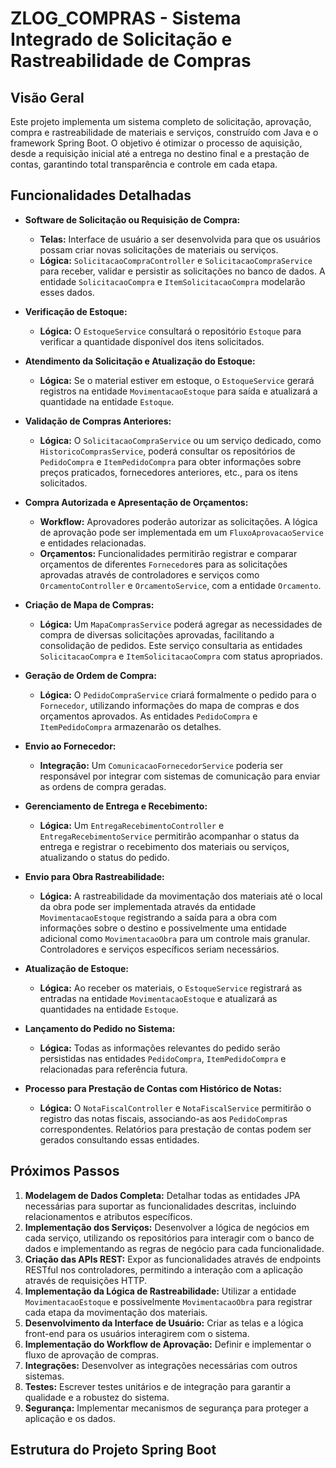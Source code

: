 # ZLOG_COMPRAS - Sistema Integrado de Solicitação e Rastreabilidade de Compras

## Visão Geral

Este projeto implementa um sistema completo de solicitação, aprovação, compra e rastreabilidade de materiais e serviços, construído com Java e o framework Spring Boot. O objetivo é otimizar o processo de aquisição, desde a requisição inicial até a entrega no destino final e a prestação de contas, garantindo total transparência e controle em cada etapa.

## Funcionalidades Detalhadas

* **Software de Solicitação ou Requisição de Compra:**
    * **Telas:** Interface de usuário a ser desenvolvida para que os usuários possam criar novas solicitações de materiais ou serviços.
    * **Lógica:** `SolicitacaoCompraController` e `SolicitacaoCompraService` para receber, validar e persistir as solicitações no banco de dados. A entidade `SolicitacaoCompra` e `ItemSolicitacaoCompra` modelarão esses dados.

* **Verificação de Estoque:**
    * **Lógica:** O `EstoqueService` consultará o repositório `Estoque` para verificar a quantidade disponível dos itens solicitados.

* **Atendimento da Solicitação e Atualização do Estoque:**
    * **Lógica:** Se o material estiver em estoque, o `EstoqueService` gerará registros na entidade `MovimentacaoEstoque` para saída e atualizará a quantidade na entidade `Estoque`.

* **Validação de Compras Anteriores:**
    * **Lógica:** O `SolicitacaoCompraService` ou um serviço dedicado, como `HistoricoComprasService`, poderá consultar os repositórios de `PedidoCompra` e `ItemPedidoCompra` para obter informações sobre preços praticados, fornecedores anteriores, etc., para os itens solicitados.

* **Compra Autorizada e Apresentação de Orçamentos:**
    * **Workflow:** Aprovadores poderão autorizar as solicitações. A lógica de aprovação pode ser implementada em um `FluxoAprovacaoService` e entidades relacionadas.
    * **Orçamentos:** Funcionalidades permitirão registrar e comparar orçamentos de diferentes `Fornecedor`es para as solicitações aprovadas através de controladores e serviços como `OrcamentoController` e `OrcamentoService`, com a entidade `Orcamento`.

* **Criação de Mapa de Compras:**
    * **Lógica:** Um `MapaComprasService` poderá agregar as necessidades de compra de diversas solicitações aprovadas, facilitando a consolidação de pedidos. Este serviço consultaria as entidades `SolicitacaoCompra` e `ItemSolicitacaoCompra` com status apropriados.

* **Geração de Ordem de Compra:**
    * **Lógica:** O `PedidoCompraService` criará formalmente o pedido para o `Fornecedor`, utilizando informações do mapa de compras e dos orçamentos aprovados. As entidades `PedidoCompra` e `ItemPedidoCompra` armazenarão os detalhes.

* **Envio ao Fornecedor:**
    * **Integração:** Um `ComunicacaoFornecedorService` poderia ser responsável por integrar com sistemas de comunicação para enviar as ordens de compra geradas.

* **Gerenciamento de Entrega e Recebimento:**
    * **Lógica:** Um `EntregaRecebimentoController` e `EntregaRecebimentoService` permitirão acompanhar o status da entrega e registrar o recebimento dos materiais ou serviços, atualizando o status do pedido.

* **Envio para Obra Rastreabilidade:**
    * **Lógica:** A rastreabilidade da movimentação dos materiais até o local da obra pode ser implementada através da entidade `MovimentacaoEstoque` registrando a saída para a obra com informações sobre o destino e possivelmente uma entidade adicional como `MovimentacaoObra` para um controle mais granular. Controladores e serviços específicos seriam necessários.

* **Atualização de Estoque:**
    * **Lógica:** Ao receber os materiais, o `EstoqueService` registrará as entradas na entidade `MovimentacaoEstoque` e atualizará as quantidades na entidade `Estoque`.

* **Lançamento do Pedido no Sistema:**
    * **Lógica:** Todas as informações relevantes do pedido serão persistidas nas entidades `PedidoCompra`, `ItemPedidoCompra` e relacionadas para referência futura.

* **Processo para Prestação de Contas com Histórico de Notas:**
    * **Lógica:** O `NotaFiscalController` e `NotaFiscalService` permitirão o registro das notas fiscais, associando-as aos `PedidoCompra`s correspondentes. Relatórios para prestação de contas podem ser gerados consultando essas entidades.

## Próximos Passos

1.  **Modelagem de Dados Completa:** Detalhar todas as entidades JPA necessárias para suportar as funcionalidades descritas, incluindo relacionamentos e atributos específicos.
2.  **Implementação dos Serviços:** Desenvolver a lógica de negócios em cada serviço, utilizando os repositórios para interagir com o banco de dados e implementando as regras de negócio para cada funcionalidade.
3.  **Criação das APIs REST:** Expor as funcionalidades através de endpoints RESTful nos controladores, permitindo a interação com a aplicação através de requisições HTTP.
4.  **Implementação da Lógica de Rastreabilidade:** Utilizar a entidade `MovimentacaoEstoque` e possivelmente `MovimentacaoObra` para registrar cada etapa da movimentação dos materiais.
5.  **Desenvolvimento da Interface de Usuário:** Criar as telas e a lógica front-end para os usuários interagirem com o sistema.
6.  **Implementação do Workflow de Aprovação:** Definir e implementar o fluxo de aprovação de compras.
7.  **Integrações:** Desenvolver as integrações necessárias com outros sistemas.
8.  **Testes:** Escrever testes unitários e de integração para garantir a qualidade e a robustez do sistema.
9.  **Segurança:** Implementar mecanismos de segurança para proteger a aplicação e os dados.

## Estrutura do Projeto Spring Boot
